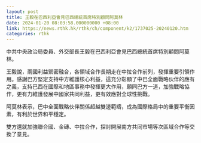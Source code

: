 ```yaml
---
layout: post
title: 王毅在巴西利亞會見巴西總統首席特別顧問阿莫林
date: 2024-01-20 08:03:58.000000000 +08:00
link: https://news.rthk.hk/rthk/ch/component/k2/1737025-20240120.htm
categories: rthk
---
```


中共中央政治局委員、外交部長王毅在巴西利亞會見巴西總統首席特別顧問阿莫林。

王毅說，兩國利益緊密融合，各領域合作長期走在中拉合作前列，發揮重要引領作用。感謝巴方堅定支持中方維護核心利益，這充分彰顯了中巴全面戰略伙伴的應有之義，支持巴西在國際和地區事務中發揮更大作用，願同巴方一道，加強戰略協作，更有力維護發展中國家共同利益，更有效應對全球性挑戰。　　

阿莫林表示，巴中全面戰略伙伴關係超越雙邊範疇，成為國際格局中的重要平衡因素，有利於世界和平穩定。

雙方還就加強聯合國、金磚、中拉合作，探討開展南方共同市場等次區域合作等交換了意見。
